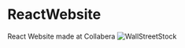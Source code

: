 # ReactWebsite
React Website made at Collabera
![WallStreetStock](https://untappedcities-wpengine.netdna-ssl.com/wp-content/uploads/2018/07/New-York-Stock-Exchange-Trading-Floor-Wall-Street-NYC_7.jpg)
